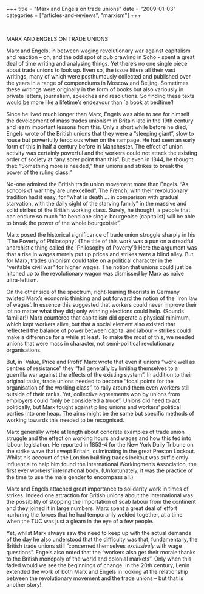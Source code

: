 +++
title = "Marx and Engels on trade unions"
date = "2009-01-03"
categories = ["articles-and-reviews", "marxism"]
+++

 

MARX AND ENGELS ON TRADE UNIONS

Marx and Engels, in between waging revolutionary war against capitalism and reaction – oh, and the odd spot of pub crawling in Soho - spent a great deal of time writing and analysing things. Yet there’s no one single piece about trade unions to look up. Even so, the issue litters all their vast writings, many of which were posthumously collected and published over the years in a range of compendiums in Moscow and Beijing. Sometimes these writings were originally in the form of books but also variously in private letters, journalism, speeches and resolutions. So finding these texts would be more like a lifetime’s endeavour than \`a book at bedtime’!

Since he lived much longer than Marx, Engels was able to see for himself the development of mass trades unionism in Britain late in the 19th century and learn important lessons from this. Only a short while before he died, Engels wrote of the British unions that they were a “sleeping giant”, slow to rouse but powerfully ferocious when on the rampage. He had seen an early form of this in half a century before in Manchester. The effect of union activity was certainly powerful and the workers could not attack the existing order of society at “any sorer point than this”. But even in 1844, he thought that: “Something more is needed,” than unions and strikes to break the power of the ruling class.”

No-one admired the British trade union movement more than Engels. “As schools of war they are unexcelled”. The French, with their revolutionary tradition had it easy, for “what is death … in comparison with gradual starvation, with the daily sight of the starving family” in the massive and solid strikes of the British working class. Surely, he thought, a people that can endure so much “to bend one single bourgeoise (capitalist) will be able to break the power of the whole bourgeoisie”.

Marx posed the historical significance of trade union struggle sharply in his \`The Poverty of Philosophy’. (The title of this work was a pun on a dreadful anarchistic thing called the \`Philosophy of Poverty’!) Here the argument was that a rise in wages merely put up prices and strikes were a blind alley. But for Marx, trades unionism could take on a political character in the “veritable civil war” for higher wages. The notion that unions could just be hitched up to the revolutionary wagon was dismissed by Marx as naïve ultra-leftism. 

On the other side of the spectrum, right-leaning theorists in Germany twisted Marx’s economic thinking and put forward the notion of the \`iron law of wages’. In essence this suggested that workers could never improve their lot no matter what they did; only winning elections could help. (Sounds familiar!) Marx countered that capitalism did operate a physical minimum, which kept workers alive, but that a social element also existed that reflected the balance of power between capital and labour – strikes could make a difference for a while at least. To make the most of this, we needed unions that were mass in character, not semi-political revolutionary organisations.

But, in \`Value, Price and Profit’ Marx wrote that even if unions “work well as centres of resistance” they “fail generally by limiting themselves to a guerrilla war against the effects of the existing system”. In addition to their original tasks, trade unions needed to become “focal points for the organisation of the working class”, to rally around them even workers still outside of their ranks. Yet, collective agreements won by unions from employers could “only be considered a truce”. Unions did need to act politically, but Marx fought against piling unions and workers’ political parties into one heap. The aims might be the same but specific methods of working towards this needed to be recognised. 

Marx generally wrote at length about concrete examples of trade union struggle and the effect on working hours and wages and how this fed into labour legislation. He reported in 1853-4 for the New York Daily Tribune on the strike wave that swept Britain, culminating in the great Preston Lockout. Whilst his account of the London building trades lockout was sufficiently influential to help him found the International Workingmen’s Association, the first ever workers’ international body. (Unfortunately, it was the practice of the time to use the male gender to encompass all.)

Marx and Engels attached great importance to solidarity work in times of strikes. Indeed one attraction for British unions about the International was the possibility of stopping the importation of scab labour from the continent and they joined it in large numbers. Marx spent a great deal of effort nurturing the forces that he had temporarily welded together, at a time when the TUC was just a gleam in the eye of a few people. 

Yet, whilst Marx always saw the need to keep up with the actual demands of the day he also understood that the difficulty was that, fundamentally, the British trade unions still “concerned themselves _exclusively_ with wage questions”. Engels also noted that the “workers also get their morale thanks to the British monopoly of the world and colonial markets”. Only when this faded would we see the beginnings of change. In the 20th century, Lenin extended the work of both Marx and Engels in looking at the relationship between the revolutionary movement and the trade unions – but that is another story!
